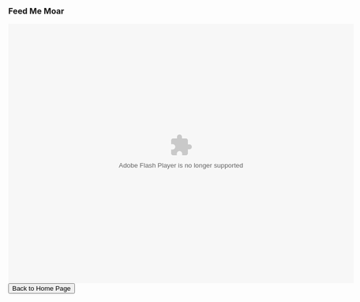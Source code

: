 <html>
<head>
<title>Feed Me Moar</title>
</head>
<p>
<h3>
Feed Me Moar
</h3>
</p>
<embed width="700" height="525" base="https://external.kongregate-games.com/gamez/0017/3713/live/" src="https://external.kongregate-games.com/gamez/0017/3713/live/embeddable_173713.swf" type="application/x-shockwave-flash">
<br>
<button onclick="window.location.href = 'index';">Back to Home Page</button>
</html>
